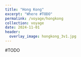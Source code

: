```yaml
---
title: "Hong Kong"
excerpt: "Where #TODO"
permalink: /voyage/hongkong
collection: voyage
date: 2024-11-01
header:
  overlay_image: hongkong_3v1.jpg
---
```


#TODO